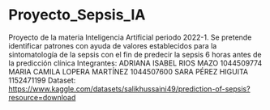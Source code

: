 # Proyecto_Sepsis_IA
Proyecto de la materia Inteligencia Artificial periodo 2022-1. Se pretende identificar patrones con ayuda de valores establecidos para la sintomatología de la sepsis con el fin de predecir la sepsis 6 horas antes de la predicción clínica
Integrantes:
ADRIANA ISABEL RIOS MAZO 1044509774
MARIA CAMILA LOPERA MARTÍNEZ 1044507600
SARA PÉREZ HIGUITA  1152471199
Dataset: https://www.kaggle.com/datasets/salikhussaini49/prediction-of-sepsis?resource=download
